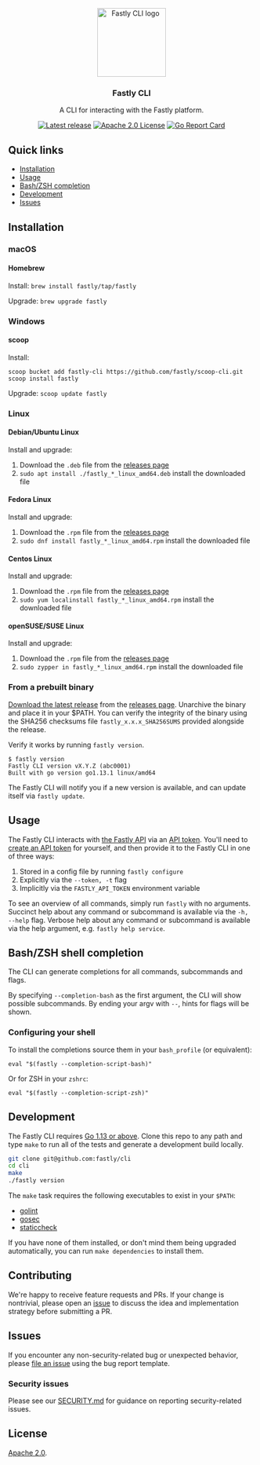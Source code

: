 <div align="center">
  <img alt="Fastly CLI logo" src="https://raw.githubusercontent.com/fastly/cli/master/docs/img/cli-logo.svg?sanitize=true" height="140" />
  <h3 align="center">Fastly CLI</h3>
  <p align="center">A CLI for interacting with the Fastly platform.</p>
  <p align="center">
      <a href="https://github.com/fastly/cli/releases/latest"><img alt="Latest release" src="https://img.shields.io/github/v/release/fastly/cli" /></a>
      <a href="#License"><img alt="Apache 2.0 License" src="https://img.shields.io/github/license/fastly/cli" /></a>
      <a href="https://goreportcard.com/report/github.com/fastly/cli"><img alt="Go Report Card" src="https://goreportcard.com/badge/github.com/fastly/cli" /></a>
  </p>
</div>

## Quick links
- [Installation](#Installation)
- [Usage](#Usage)
- [Bash/ZSH completion](#bashzsh-shell-completion)
- [Development](#Development)
- [Issues](#Issues)

## Installation

### macOS
#### Homebrew

Install: `brew install fastly/tap/fastly`

Upgrade: `brew upgrade fastly`

### Windows
#### scoop
Install:

```
scoop bucket add fastly-cli https://github.com/fastly/scoop-cli.git
scoop install fastly
```
Upgrade: `scoop update fastly`

### Linux
#### Debian/Ubuntu Linux

Install and upgrade:

1. Download the `.deb` file from the [releases page][releases]
2. `sudo apt install ./fastly_*_linux_amd64.deb` install the downloaded file

#### Fedora Linux

Install and upgrade:

1. Download the `.rpm` file from the [releases page][releases]
2. `sudo dnf install fastly_*_linux_amd64.rpm` install the downloaded file

#### Centos Linux

Install and upgrade:

1. Download the `.rpm` file from the [releases page][releases]
2. `sudo yum localinstall fastly_*_linux_amd64.rpm` install the downloaded file

#### openSUSE/SUSE Linux

Install and upgrade:

1. Download the `.rpm` file from the [releases page][releases]
2. `sudo zypper in fastly_*_linux_amd64.rpm` install the downloaded file

### From a prebuilt binary
[Download the latest release][latest] from the [releases page][releases].
Unarchive the binary and place it in your $PATH. You can verify the integrity
of the binary using the SHA256 checksums file `fastly_x.x.x_SHA256SUMS` provided 
alongside the release.

[latest]: https://github.com/fastly/cli/releases/latest
[releases]: https://github.com/fastly/cli/releases

Verify it works by running `fastly version`.

```
$ fastly version
Fastly CLI version vX.Y.Z (abc0001)
Built with go version go1.13.1 linux/amd64
```

The Fastly CLI will notify you if a new version is available, and can update
itself via `fastly update`.

## Usage

The Fastly CLI interacts with [the Fastly API][api] via an [API token][tokens].
You'll need to [create an API token][create] for yourself, and then provide it
to the Fastly CLI in one of three ways:

1. Stored in a config file by running `fastly configure`
1. Explicitly via the `--token, -t` flag
1. Implicitly via the `FASTLY_API_TOKEN` environment variable

[api]: https://docs.fastly.com/api
[tokens]: https://docs.fastly.com/api/auth#tokens
[create]: https://docs.fastly.com/en/guides/using-api-tokens#creating-api-tokens

To see an overview of all commands, simply run `fastly` with no arguments.
Succinct help about any command or subcommand is available via the `-h, --help`
flag. Verbose help about any command or subcommand is available via the help
argument, e.g. `fastly help service`.

## Bash/ZSH shell completion
The CLI can generate completions for all commands, subcommands and flags.

By specifying `--completion-bash` as the first argument, the CLI will show possible subcommands. By ending your argv with `--`, hints for flags will be shown.

### Configuring your shell
To install the completions source them in your `bash_profile` (or equivalent):
```
eval "$(fastly --completion-script-bash)"
```

Or for ZSH in your `zshrc`:
```
eval "$(fastly --completion-script-zsh)"
```

## Development

The Fastly CLI requires [Go 1.13 or above](https://golang.org). Clone this repo
to any path and type `make` to run all of the tests and generate a development
build locally.

```sh
git clone git@github.com:fastly/cli
cd cli
make
./fastly version
```

The `make` task requires the following executables to exist in your `$PATH`:

- [golint](https://github.com/golang/lint)
- [gosec](https://github.com/securego/gosec)
- [staticcheck](https://staticcheck.io/)

If you have none of them installed, or don't mind them being upgraded automatically, you can run `make dependencies` to install them.

## Contributing

We're happy to receive feature requests and PRs. If your change is nontrivial,
please open an [issue](https://github.com/fastly/cli/issues/new) to discuss the idea and implementation strategy before
submitting a PR.

## Issues

If you encounter any non-security-related bug or unexpected behavior, please [file an issue][bug]
using the bug report template.

[bug]: https://github.com/fastly/cli/issues/new?labels=bug&template=bug_report.md

### Security issues

Please see our [SECURITY.md](SECURITY.md) for guidance on reporting security-related issues.

## License

[Apache 2.0](LICENSE).
